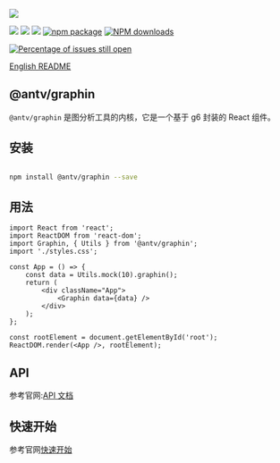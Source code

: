 ![](https://user-images.githubusercontent.com/6628666/44565549-4ab5d480-a79b-11e8-8d75-11420845efc0.png)

[![](https://img.shields.io/travis/antvis/graphin.svg)](https://travis-ci.org/antvis/graphin)
![](https://img.shields.io/badge/language-typescript-red.svg)
![](https://img.shields.io/badge/license-MIT-000000.svg)
[![npm package](https://img.shields.io/npm/v/@antv/graphin.svg)](https://www.npmjs.com/package/@antv/graphin)
[![NPM downloads](http://img.shields.io/npm/dm/@antv/graphin.svg)](https://npmjs.org/package/@antv/graphin)

[![Percentage of issues still open](http://isitmaintained.com/badge/open/antvis/graphin.svg)](http://isitmaintained.com/project/antvis/graphin 'Percentage of issues still open')

[English README](./README.en-US.md)

## @antv/graphin

`@antv/graphin` 是图分析工具的内核，它是一个基于 g6 封装的 React 组件。

## 安装

```bash

npm install @antv/graphin --save

```

## 用法

```tsx
import React from 'react';
import ReactDOM from 'react-dom';
import Graphin, { Utils } from '@antv/graphin';
import './styles.css';

const App = () => {
    const data = Utils.mock(10).graphin();
    return (
        <div className="App">
            <Graphin data={data} />
        </div>
    );
};

const rootElement = document.getElementById('root');
ReactDOM.render(<App />, rootElement);
```

## API

参考官网:[API 文档](https://antvis.github.io/graphin/zh/docs/api/graphin)

## 快速开始

参考官网[快速开始](https://antvis.github.io/graphin/zh/docs/manual/getting-started)
